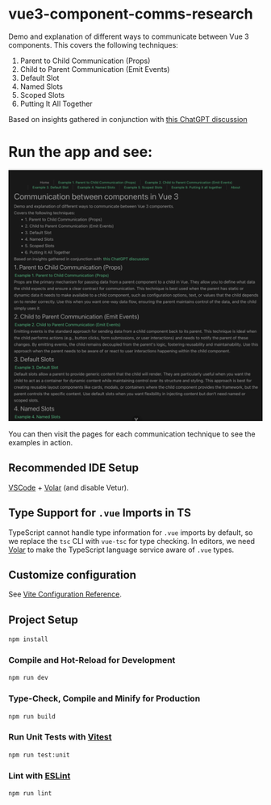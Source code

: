 # vue3-component-comms-research

Demo and explanation of different ways to communicate between Vue 3 components.  This covers the following techniques:
1. Parent to Child Communication (Props)
2. Child to Parent Communication (Emit Events)
3. Default Slot
4. Named Slots
5. Scoped Slots
6. Putting It All Together


  <p>Based on insights gathered in conjunction with <a href="https://chatgpt.com/share/675ea719-6418-8005-9aa5-5e4c1a0560c7">this ChatGPT discussion</a></p>

# Run the app and see:

![screenshot](/doco/screenshot.png)

You can then visit the pages for each communication technique to see the examples in action.

## Recommended IDE Setup

[VSCode](https://code.visualstudio.com/) + [Volar](https://marketplace.visualstudio.com/items?itemName=Vue.volar) (and disable Vetur).

## Type Support for `.vue` Imports in TS

TypeScript cannot handle type information for `.vue` imports by default, so we replace the `tsc` CLI with `vue-tsc` for type checking. In editors, we need [Volar](https://marketplace.visualstudio.com/items?itemName=Vue.volar) to make the TypeScript language service aware of `.vue` types.

## Customize configuration

See [Vite Configuration Reference](https://vite.dev/config/).

## Project Setup

```sh
npm install
```

### Compile and Hot-Reload for Development

```sh
npm run dev
```

### Type-Check, Compile and Minify for Production

```sh
npm run build
```

### Run Unit Tests with [Vitest](https://vitest.dev/)

```sh
npm run test:unit
```

### Lint with [ESLint](https://eslint.org/)

```sh
npm run lint
```

